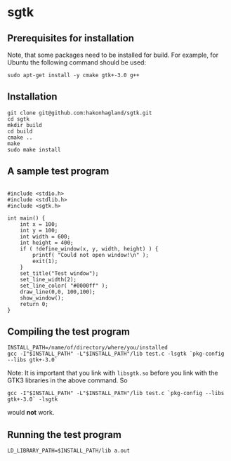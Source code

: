 # sgtk

## Prerequisites for installation

Note, that some packages need to be installed for build. For example,
for Ubuntu the following command should be used:
```
sudo apt-get install -y cmake gtk+-3.0 g++
```

## Installation

```
git clone git@github.com:hakonhagland/sgtk.git
cd sgtk
mkdir build
cd build
cmake ..
make
sudo make install
```

## A sample test program

```

#include <stdio.h>
#include <stdlib.h>
#include <sgtk.h>

int main() {
    int x = 100;
    int y = 100;
    int width = 600;
    int height = 400;
    if ( !define_window(x, y, width, height) ) {
        printf( "Could not open window!\n" );
        exit(1);
    }
    set_title("Test window");
    set_line_width(2);
    set_line_color( "#0000ff" );
    draw_line(0,0, 100,100);
    show_window();
    return 0;
}
```

## Compiling the test program

```
INSTALL_PATH=/name/of/directory/where/you/installed
gcc -I"$INSTALL_PATH" -L"$INSTALL_PATH"/lib test.c -lsgtk `pkg-config --libs gtk+-3.0`
```

Note: It is important that you link with `libsgtk.so` before you link
with the GTK3 libraries in the above command. So
```
gcc -I"$INSTALL_PATH" -L"$INSTALL_PATH"/lib test.c `pkg-config --libs
gtk+-3.0` -lsgtk
```
would **not** work.

## Running the test program

```
LD_LIBRARY_PATH=$INSTALL_PATH/lib a.out

```
